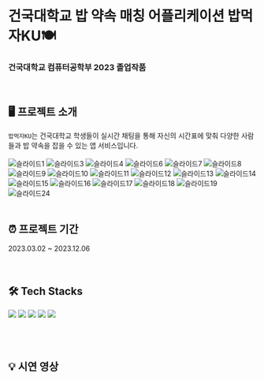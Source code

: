 # 건국대학교 밥 약속 매칭 어플리케이션 밥먹자KU🍽️

### 건국대학교 컴퓨터공학부 2023 졸업작품

<br>

## 🖥️ 프로젝트 소개
`밥먹자KU`는 건국대학교 학생들이 실시간 채팅을 통해 자신의 시간표에 맞춰 다양한 사람들과 밥 약속을 잡을 수 있는 앱 서비스입니다. <br><br>
![슬라이드1](https://github.com/ssggii/bobmukjaKU-FE/assets/80433455/8848a3fb-d3fe-4df4-bc43-79d7ee5e3233)
![슬라이드3](https://github.com/ssggii/bobmukjaKU-FE/assets/80433455/f6b29c7c-ceb1-49fa-a20c-4a0e6b8c9935)
![슬라이드4](https://github.com/ssggii/bobmukjaKU-FE/assets/80433455/a98ecdd8-3bda-4e41-9639-6c20c6816889)
![슬라이드6](https://github.com/ssggii/bobmukjaKU-FE/assets/80433455/f917ba7f-4cf9-4f4a-ac54-54fa5269d843)
![슬라이드7](https://github.com/ssggii/bobmukjaKU-FE/assets/80433455/db201f19-98fc-4f4b-ad3e-ddd0df5f1046)
![슬라이드8](https://github.com/ssggii/bobmukjaKU-FE/assets/80433455/b749fb91-3009-4233-b40c-58aa8ffa1909)
![슬라이드9](https://github.com/ssggii/bobmukjaKU-FE/assets/80433455/c1d6d16a-7325-4ffc-8538-e4248beb9f94)
![슬라이드10](https://github.com/ssggii/bobmukjaKU-FE/assets/80433455/e2a275d0-9b45-47e2-95cb-32a667d2a52e)
![슬라이드11](https://github.com/ssggii/bobmukjaKU-FE/assets/80433455/da55e9e9-339f-4523-a720-fc64f0467954)
![슬라이드12](https://github.com/ssggii/bobmukjaKU-FE/assets/80433455/5576e609-f994-4bbf-9f9c-1c2817bcff05)
![슬라이드13](https://github.com/ssggii/bobmukjaKU-FE/assets/80433455/be55441e-f09d-4a98-b3ce-aaa56c46901c)
![슬라이드14](https://github.com/ssggii/bobmukjaKU-FE/assets/80433455/1674919f-3c01-4126-9bf4-9313f040ed4a)
![슬라이드15](https://github.com/ssggii/bobmukjaKU-FE/assets/80433455/f819758c-e7eb-463d-9474-f627b63d8374)
![슬라이드16](https://github.com/ssggii/bobmukjaKU-FE/assets/80433455/1e958bff-7e77-4f59-81b0-c9db7638c9a3)
![슬라이드17](https://github.com/ssggii/bobmukjaKU-FE/assets/80433455/f983399a-02dc-4161-b032-1a7e9eb0c0ff)
![슬라이드18](https://github.com/ssggii/bobmukjaKU-FE/assets/80433455/5baf22a2-c30f-4449-9114-3674c3a9325e)
![슬라이드19](https://github.com/ssggii/bobmukjaKU-FE/assets/80433455/c93e7d72-53fb-475e-8fcb-5b0241faed7b)
![슬라이드24](https://github.com/ssggii/bobmukjaKU-FE/assets/80433455/53b46bb7-b98b-465d-a22a-e6321d183984)
<br><br>

## ⏰ 프로젝트 기간
2023.03.02 ~ 2023.12.06
<br><br><br>

## 🛠️ Tech Stacks
<div>
  <img src="https://img.shields.io/badge/kotlin-7F52FF?style=for-the-badge&logo=kotlin&logoColor=white">
  <img src="https://img.shields.io/badge/springboot-6DB33F?style=for-the-badge&logo=springboot&logoColor=white">
  <img src="https://img.shields.io/badge/mariaDB-003545?style=for-the-badge&logo=mariaDB&logoColor=white">
  <img src="https://img.shields.io/badge/flask-000000?style=for-the-badge&logo=flask&logoColor=white">
  <img src="https://img.shields.io/badge/firebase-FFCA28?style=for-the-badge&logo=firebase&logoColor=white">
</div>
<br><br><br>

## 💡 시연 영상
